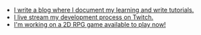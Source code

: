 - [I write a blog where I document my learning and write tutorials.](https://quellus.github.io/)
- [I live stream my development process on Twitch.](https://www.twitch.tv/quellusdev)
- [I'm working on a 2D RPG game available to play now!](https://quellus.itch.io/mycoflora)

